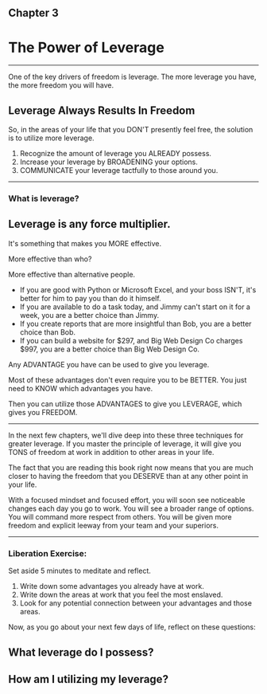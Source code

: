 
## Chapter 3
# The Power of Leverage

----

One of the key drivers of freedom is leverage. The more leverage you have, the more freedom you will have.

## Leverage Always Results In Freedom

So, in the areas of your life that you DON'T presently feel free, the solution is to utilize more leverage.

1) Recognize the amount of leverage you ALREADY possess.
2) Increase your leverage by BROADENING your options.
3) COMMUNICATE your leverage tactfully to those around you.

----

### What is leverage?

## Leverage is any force multiplier.

It's something that makes you MORE effective. 

More effective than who?

More effective than alternative people.

- If you are good with Python or Microsoft Excel, and your boss ISN'T, it's better for him to pay you than do it himself.
- If you are available to do a task today, and Jimmy can't start on it for a week, you are a better choice than Jimmy.
- If you create reports that are more insightful than Bob, you are a better choice than Bob.
- If you can build a website for $297, and Big Web Design Co charges $997, you are a better choice than Big Web Design Co.

Any ADVANTAGE you have can be used to give you leverage. 

Most of these advantages don't even require you to be BETTER. You just need to KNOW which advantages you have. 

Then you can utilize those ADVANTAGES to give you LEVERAGE, which gives you FREEDOM.

----

In the next few chapters, we'll dive deep into these three techniques for greater leverage. If you master the principle of leverage, it will give you TONS of freedom at work in addition to other areas in your life. 

The fact that you are reading this book right now means that you are much closer to having the freedom that you DESERVE than at any other point in your life. 

With a focused mindset and focused effort, you will soon see noticeable changes each day you go to work. You will see a broader range of options. You will command more respect from others. You will be given more freedom and explicit leeway from your team and your superiors.

----

### Liberation Exercise:

Set aside 5 minutes to meditate and reflect.
1. Write down some advantages you already have at work.
2. Write down the areas at work that you feel the most enslaved.
3. Look for any potential connection between your advantages and those areas.

Now, as you go about your next few days of life, reflect on these questions:

## What leverage do I possess?
## How am I utilizing my leverage?
